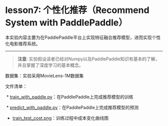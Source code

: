 # lesson7: 个性化推荐（Recommend System with PaddlePaddle） 
本实验内容主要为在PaddlePaddle平台上实现特征融合推荐模型，进而实现个性化电影推荐系统。

***

>**注意**: 实验假设读者已经对Numpy以及PaddlePaddle知识有基本的了解，并且掌握了深度学习的基本概念。

数据集：实验采用MovieLens-1M数据集

文件清单：

  * [train_with_paddle.py](train_with_paddle.py)：在PaddlePaddle上完成推荐模型的训练

  * [predict_with_paddle.py](predict_with_paddle.py)：在PaddlePaddle上完成推荐模型的预测
  
  * [train_test_cost.png](train_test_cost.png)：训练过程中成本变化曲线图
